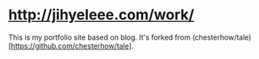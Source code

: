 # http://jihyeleee.com/work/
This is my portfolio site based on blog.
It's forked from (chesterhow/tale)[https://github.com/chesterhow/tale].
